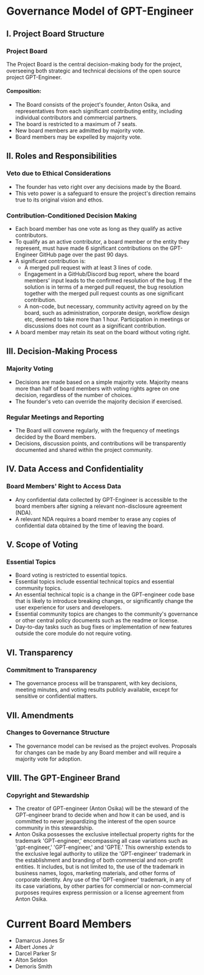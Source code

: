 # Governance Model of GPT-Engineer

## I. Project Board Structure

### Project Board

The Project Board is the central decision-making body for the project, overseeing both strategic and technical decisions of the open source project GPT-Engineer.

#### Composition:
- The Board consists of the project's founder, Anton Osika, and representatives from each significant contributing entity, including individual contributors and commercial partners.
- The board is restricted to a maximum of 7 seats.
- New board members are admitted by majority vote.
- Board members may be expelled by majority vote.

## II. Roles and Responsibilities

### Veto due to Ethical Considerations
- The founder has veto right over any decisions made by the Board.
- This veto power is a safeguard to ensure the project's direction remains true to its original vision and ethos.

### Contribution-Conditioned Decision Making
- Each board member has one vote as long as they qualify as active contributors.
- To qualify as an active contributor, a board member or the entity they represent, must have made 6 significant contributions on the GPT-Engineer GitHub page over the past 90 days.
- A significant contribution is:
  - A merged pull request with at least 3 lines of code.
  - Engagement in a GitHub/Discord bug report, where the board members' input leads to the confirmed resolution of the bug. If the solution is in terms of a merged pull request, the bug resolution together with the merged pull request counts as one significant contribution.
  - A non-code, but necessary, community activity agreed on by the board, such as administration, corporate design, workflow design etc, deemed to take more than 1 hour. Participation in meetings or discussions does not count as a significant contribution.
- A board member may retain its seat on the board without voting right.

## III. Decision-Making Process

### Majority Voting
- Decisions are made based on a simple majority vote. Majority means more than half of board members with voting rights agree on one decision, regardless of the number of choices.
- The founder's veto can override the majority decision if exercised.

### Regular Meetings and Reporting
- The Board will convene regularly, with the frequency of meetings decided by the Board members.
- Decisions, discussion points, and contributions will be transparently documented and shared within the project community.

## IV. Data Access and Confidentiality

### Board Members' Right to Access Data
- Any confidential data collected by GPT-Engineer is accessible to the board members after signing a relevant non-disclosure agreement (NDA).
- A relevant NDA requires a board member to erase any copies of confidential data obtained by the time of leaving the board.

## V. Scope of Voting

### Essential Topics
- Board voting is restricted to essential topics.
- Essential topics include essential technical topics and essential community topics.
- An essential technical topic is a change in the GPT-engineer code base that is likely to introduce breaking changes, or significantly change the user experience for users and developers.
- Essential community topics are changes to the community's governance or other central policy documents such as the readme or license.
- Day-to-day tasks such as bug fixes or implementation of new features outside the core module do not require voting.

## VI. Transparency

### Commitment to Transparency
- The governance process will be transparent, with key decisions, meeting minutes, and voting results publicly available, except for sensitive or confidential matters.

## VII. Amendments

### Changes to Governance Structure
- The governance model can be revised as the project evolves. Proposals for changes can be made by any Board member and will require a majority vote for adoption.

## VIII. The GPT-Engineer Brand

### Copyright and Stewardship
- The creator of GPT-engineer (Anton Osika) will be the steward of the GPT-engineer brand to decide when and how it can be used, and is committed to never jeopardizing the interest of the open source community in this stewardship.
- Anton Osika possesses the exclusive intellectual property rights for the trademark 'GPT-engineer,' encompassing all case variations such as 'gpt-engineer,' 'GPT-engineer,' and 'GPTE.' This ownership extends to the exclusive legal authority to utilize the 'GPT-engineer' trademark in the establishment and branding of both commercial and non-profit entities. It includes, but is not limited to, the use of the trademark in business names, logos, marketing materials, and other forms of corporate identity. Any use of the 'GPT-engineer' trademark, in any of its case variations, by other parties for commercial or non-commercial purposes requires express permission or a license agreement from Anton Osika.

# Current Board Members
- Damarcus Jones Sr 
- Albert Jones Jr
- Darcel Parker Sr
- Alton Seldon
- Demoris Smith
